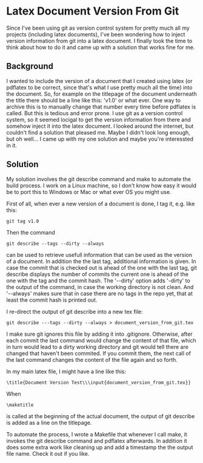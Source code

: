 # Latex Document Version From Git

Since I've been using git as version control system for pretty much all my
projects (including latex documents), I've been wondering how to inject version
information from git into a latex document. I finally took the time to think
about how to do it and came up with a solution that works fine for me.


## Background

I wanted to include the version of a document that I created using latex (or
pdflatex to be correct, since that's what I use pretty much all the time) into
the document. So, for example on the titlepage of the document underneath the
title there should be a line like this: 'v1.0' or what ever. One way to archive
this is to manually change that number every time before pdflatex is called.
But this is tedious and error prone. I use git as a version control system, so
it seemed locigal to get the version information from there and somehow inject
it into the latex document. I looked around the internet, but couldn't find a
solution that pleased me. Maybe I didn't look long enough, but oh well... I
came up with my one solution and maybe you're interessted in it.


## Solution

My solution involves the git describe command and make to automate the build
process. I work on a Linux machine, so I don't know how easy it would be to
port this to Windows or Mac or what ever OS you might use.

First of all, when ever a new version of a document is done, I tag it, e.g. like
this:

    git tag v1.0

Then the command

    git describe --tags --dirty --always

can be used to retrieve usefull information that can be used as the version of a document. In addition
the the last tag, additional information is given. In case the commit that is
checked out is ahead of the one with the last tag, git describe displays the
number of commits the current one is ahead of the one with the tag and the
commit hash. The '--dirty' option adds '-dirty' to the output of the command,
in case the working directory is not clean. And '--always' makes sure that in
case there are no tags in the repo yet, that at least the commit hash is
printed out.

I re-direct the output of git describe into a new tex file:

    git describe ---tags --dirty --always > document_version_from_git.tex

I make sure git ignores this file by adding it into .gitignore. Otherwise,
after each commit the last command would change the content of that file, which
in turn would lead to a dirty working directory and git would tell there are
changed that haven't been commited. If you commit them, the next call of the
last command changes the content of the file again and so forth.

In my main latex file, I might have a line like this:

    \title{Document Version Test\\\input{document_version_from_git.tex}}

When 

    \maketitle

is called at the beginning of the actual document, the output of git describe
is added as a line on the titlepage.

To automate the process, I wrote a Makefile that whenever I call make, it
invokes the git describe command and pdflatex afterwards. In addition it does
some extra work like cleaning up and add a timestamp the the output file name.
Check it out if you like.
